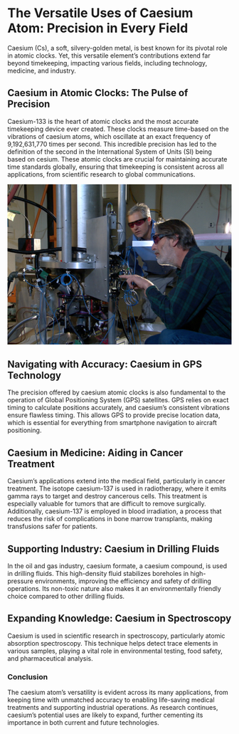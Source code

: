 <!DOCTYPE html>
<html lang="en-US">
<head>
<meta charset="utf-8">
<meta name="keywords" content="Python List Comprehension"/>
<meta name="Description" content="Python List Comprehension"/>
      
<meta name="viewport" content="width=device-width, initial-scale=1, shrink-to-fit=no">
<link rel="stylesheet" href="https://stackpath.bootstrapcdn.com/bootstrap/4.3.1/css/bootstrap.min.css" integrity="sha384-ggOyR0iXCbMQv3Xipma34MD+dH/1fQ784/j6cY/iJTQUOhcWr7x9JvoRxT2MZw1T" crossorigin="anonymous">
</head>
<body>

<h1>The Versatile Uses of Caesium Atom: Precision in Every Field</h1>
<p>Caesium (Cs), a soft, silvery-golden metal, is best known for its pivotal role in atomic clocks. Yet, this versatile element’s contributions extend far beyond timekeeping, impacting various fields, including technology, medicine, and industry.</p>

<h2>Caesium in Atomic Clocks: The Pulse of Precision</h2>
<p>Caesium-133 is the heart of atomic clocks and the most accurate timekeeping device ever created. These clocks measure time-based on the vibrations of caesium atoms, which oscillate at an exact frequency of 9,192,631,770 times per second. This incredible precision has led to the definition of the second in the International System of Units (SI) being based on cesium. These atomic clocks are crucial for maintaining accurate time standards globally, ensuring that timekeeping is consistent across all applications, from scientific research to global communications.</p>

<div style="text-align: center;"><img width="700px" src="/fig/NIST-F2_cesium_fountain_atomic_clock.jpg"></div>

<h2>Navigating with Accuracy: Caesium in GPS Technology</h2>
<p>The precision offered by caesium atomic clocks is also fundamental to the operation of Global Positioning System (GPS) satellites. GPS relies on exact timing to calculate positions accurately, and caesium’s consistent vibrations ensure flawless timing. This allows GPS to provide precise location data, which is essential for everything from smartphone navigation to aircraft positioning.</p>

<h2>Caesium in Medicine: Aiding in Cancer Treatment</h2>
<p>Caesium’s applications extend into the medical field, particularly in cancer treatment. The isotope caesium-137 is used in radiotherapy, where it emits gamma rays to target and destroy cancerous cells. This treatment is especially valuable for tumors that are difficult to remove surgically. Additionally, caesium-137 is employed in blood irradiation, a process that reduces the risk of complications in bone marrow transplants, making transfusions safer for patients.</p>

<h2>Supporting Industry: Caesium in Drilling Fluids</h2>
<p>In the oil and gas industry, caesium formate, a caesium compound, is used in drilling fluids. This high-density fluid stabilizes boreholes in high-pressure environments, improving the efficiency and safety of drilling operations. Its non-toxic nature also makes it an environmentally friendly choice compared to other drilling fluids.</p>

<h2>Expanding Knowledge: Caesium in Spectroscopy</h2>
<p>Caesium is used in scientific research in spectroscopy, particularly atomic absorption spectroscopy. This technique helps detect trace elements in various samples, playing a vital role in environmental testing, food safety, and pharmaceutical analysis.</p>

<h3>Conclusion</h3>
<p>The caesium atom’s versatility is evident across its many applications, from keeping time with unmatched accuracy to enabling life-saving medical treatments and supporting industrial operations. As research continues, caesium’s potential uses are likely to expand, further cementing its importance in both current and future technologies.</p>

</body>
</html>
